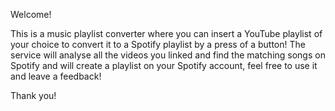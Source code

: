 Welcome!

This is a music playlist converter where you can insert a YouTube playlist of your choice to convert it to a Spotify playlist by a press of a button! The service will analyse all the videos you linked and find the matching songs on Spotify and will create a playlist on your Spotify account, feel free to use it and leave a feedback!

Thank you!
